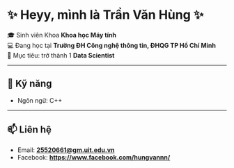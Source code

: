 # ✨ Heyy, mình là Trần Văn Hùng ✨

🎓 Sinh viên Khoa **Khoa học Máy tính**  
💻 Đang học tại **Trường ĐH Công nghệ thông tin, ĐHQG TP Hồ Chí Minh**  
🚀 Mục tiêu: trở thành 1 **Data Scientist**

---

## 🔧 Kỹ năng
- Ngôn ngữ: C++ 

---
## 📫 Liên hệ
- Email: **25520661@gm.uit.edu.vn**  
- Facebook: **https://www.facebook.com/hungvannn/**  
